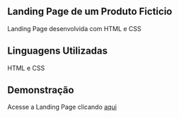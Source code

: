 ## Landing Page de um Produto Ficticio
Landing Page desenvolvida com HTML e CSS

## Linguagens Utilizadas 
HTML e CSS

## Demonstração
Acesse a Landing Page clicando [aqui](https://luizhenrique1304.github.io/Landing-Page-de-um-Produto-Ficticio/)
